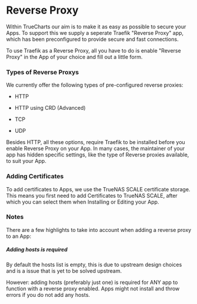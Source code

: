 # Reverse Proxy

Within TrueCharts our aim is to make it as easy as possible to secure your Apps. To support this we supply a seperate Traefik "Reverse Proxy" app, which has been preconfigured to provide secure and fast connections.

To use Traefik as a Reverse Proxy, all you have to do is enable "Reverse Proxy" in the App of your choice and fill out a little form.

### Types of Reverse Proxys

We currently offer the following types of pre-configured reverse proxies:

- HTTP

- HTTP using CRD (Advanced)

- TCP

- UDP

Besides HTTP, all these options, require Traefik to be installed before you enable Reverse Proxy on your App. In many cases, the maintainer of your app has hidden specific settings, like the type of Reverse proxies available, to suit your App.


### Adding Certificates

To add certificates to Apps, we use the TrueNAS SCALE certificate storage. This means you first need to add Certificates to TrueNAS SCALE, after which you can select them when Installing or Editing your App.

### Notes

There are a few highlights to take into account when adding a reverse proxy to an App:

##### Adding hosts is required

By default the hosts list is empty, this is due to upstream design choices and is a issue that is yet to be solved upstream.

However: adding hosts (preferably just one) is required for ANY app to function with a reverse proxy enabled. Apps might not install and throw errors if you do not add any hosts.
